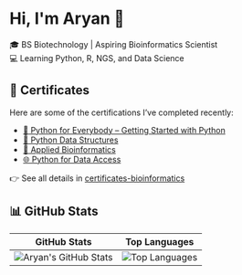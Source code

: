# Hi, I'm Aryan 👋

🎓 BS Biotechnology | Aspiring Bioinformatics Scientist  
💻 Learning Python, R, NGS, and Data Science

## 📜 Certificates

Here are some of the certifications I’ve completed recently:

- [🐍 Python for Everybody – Getting Started with Python](https://coursera.org/share/c4be46282b30914291ef866f9c0377e0)
- [🧩 Python Data Structures](https://coursera.org/share/a8a3de452460967880505647bf31c139)
- [🧬 Applied Bioinformatics](https://coursera.org/share/9e0949b39df5b1268ec541e534e67565)
- [🌐 Python for Data Access](https://coursera.org/share/4bf42aca2e62368983b956c0494987d7)



👉 See all details in [certificates-bioinformatics](https://github.com/biostackaryan/certificates-bioinformatics)

## 📊 GitHub Stats

| GitHub Stats | Top Languages |
|--------------|----------------|
| ![Aryan's GitHub Stats](https://github-readme-stats.vercel.app/api?username=biostackaryan&show_icons=true&theme=dark) | ![Top Languages](https://github-readme-stats.vercel.app/api/top-langs/?username=biostackaryan&layout=compact&theme=dark&hide=C,Makefile) |

